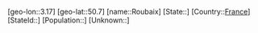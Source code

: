 ﻿---
location: [50.7,3.17]
type: City
tags:
- geo/City


SpocWebEntityId: 33802
isDeleted: false
confidential: public

---
[geo-lon::3.17]
[geo-lat::50.7]
[name::Roubaix]
[State::]
[Country::[France](geo/Continent/Europe/France.md)]
[StateId::]
[Population::]
[Unknown::]

